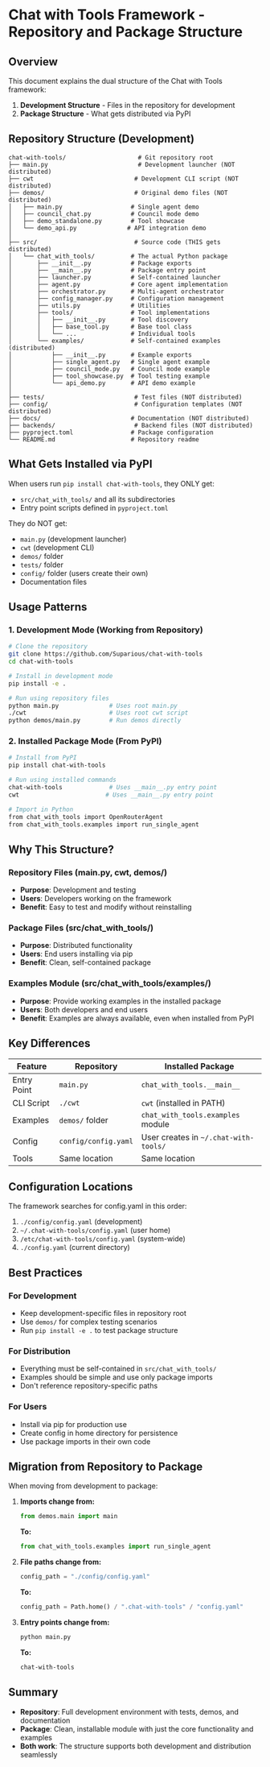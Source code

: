 # Chat with Tools Framework - Repository and Package Structure

## Overview
This document explains the dual structure of the Chat with Tools framework:
1. **Development Structure** - Files in the repository for development
2. **Package Structure** - What gets distributed via PyPI

## Repository Structure (Development)

```
chat-with-tools/                    # Git repository root
├── main.py                         # Development launcher (NOT distributed)
├── cwt                            # Development CLI script (NOT distributed) 
├── demos/                         # Original demo files (NOT distributed)
│   ├── main.py                   # Single agent demo
│   ├── council_chat.py           # Council mode demo  
│   ├── demo_standalone.py        # Tool showcase
│   └── demo_api.py              # API integration demo
│
├── src/                           # Source code (THIS gets distributed)
│   └── chat_with_tools/          # The actual Python package
│       ├── __init__.py           # Package exports
│       ├── __main__.py           # Package entry point
│       ├── launcher.py           # Self-contained launcher
│       ├── agent.py              # Core agent implementation
│       ├── orchestrator.py       # Multi-agent orchestrator
│       ├── config_manager.py     # Configuration management
│       ├── utils.py              # Utilities
│       ├── tools/                # Tool implementations
│       │   ├── __init__.py       # Tool discovery
│       │   ├── base_tool.py      # Base tool class
│       │   └── ...               # Individual tools
│       └── examples/             # Self-contained examples (distributed)
│           ├── __init__.py       # Example exports
│           ├── single_agent.py   # Single agent example
│           ├── council_mode.py   # Council mode example
│           ├── tool_showcase.py  # Tool testing example
│           └── api_demo.py       # API demo example
│
├── tests/                         # Test files (NOT distributed)
├── config/                        # Configuration templates (NOT distributed)
├── docs/                         # Documentation (NOT distributed)
├── backends/                      # Backend files (NOT distributed)
├── pyproject.toml                # Package configuration
└── README.md                     # Repository readme

```

## What Gets Installed via PyPI

When users run `pip install chat-with-tools`, they ONLY get:
- `src/chat_with_tools/` and all its subdirectories
- Entry point scripts defined in `pyproject.toml`

They do NOT get:
- `main.py` (development launcher)
- `cwt` (development CLI)
- `demos/` folder
- `tests/` folder
- `config/` folder (users create their own)
- Documentation files

## Usage Patterns

### 1. Development Mode (Working from Repository)
```bash
# Clone the repository
git clone https://github.com/Suparious/chat-with-tools
cd chat-with-tools

# Install in development mode
pip install -e .

# Run using repository files
python main.py              # Uses root main.py
./cwt                       # Uses root cwt script
python demos/main.py        # Run demos directly
```

### 2. Installed Package Mode (From PyPI)
```bash
# Install from PyPI
pip install chat-with-tools

# Run using installed commands
chat-with-tools             # Uses __main__.py entry point
cwt                        # Uses __main__.py entry point

# Import in Python
from chat_with_tools import OpenRouterAgent
from chat_with_tools.examples import run_single_agent
```

## Why This Structure?

### Repository Files (main.py, cwt, demos/)
- **Purpose**: Development and testing
- **Users**: Developers working on the framework
- **Benefit**: Easy to test and modify without reinstalling

### Package Files (src/chat_with_tools/)
- **Purpose**: Distributed functionality
- **Users**: End users installing via pip
- **Benefit**: Clean, self-contained package

### Examples Module (src/chat_with_tools/examples/)
- **Purpose**: Provide working examples in the installed package
- **Users**: Both developers and end users
- **Benefit**: Examples are always available, even when installed from PyPI

## Key Differences

| Feature | Repository | Installed Package |
|---------|------------|-------------------|
| Entry Point | `main.py` | `chat_with_tools.__main__` |
| CLI Script | `./cwt` | `cwt` (installed in PATH) |
| Examples | `demos/` folder | `chat_with_tools.examples` module |
| Config | `config/config.yaml` | User creates in `~/.chat-with-tools/` |
| Tools | Same location | Same location |

## Configuration Locations

The framework searches for config.yaml in this order:
1. `./config/config.yaml` (development)
2. `~/.chat-with-tools/config.yaml` (user home)
3. `/etc/chat-with-tools/config.yaml` (system-wide)
4. `./config.yaml` (current directory)

## Best Practices

### For Development
- Keep development-specific files in repository root
- Use `demos/` for complex testing scenarios
- Run `pip install -e .` to test package structure

### For Distribution
- Everything must be self-contained in `src/chat_with_tools/`
- Examples should be simple and use only package imports
- Don't reference repository-specific paths

### For Users
- Install via pip for production use
- Create config in home directory for persistence
- Use package imports in their own code

## Migration from Repository to Package

When moving from development to package:

1. **Imports change from:**
   ```python
   from demos.main import main
   ```
   **To:**
   ```python
   from chat_with_tools.examples import run_single_agent
   ```

2. **File paths change from:**
   ```python
   config_path = "./config/config.yaml"
   ```
   **To:**
   ```python
   config_path = Path.home() / ".chat-with-tools" / "config.yaml"
   ```

3. **Entry points change from:**
   ```bash
   python main.py
   ```
   **To:**
   ```bash
   chat-with-tools
   ```

## Summary

- **Repository**: Full development environment with tests, demos, and documentation
- **Package**: Clean, installable module with just the core functionality and examples
- **Both work**: The structure supports both development and distribution seamlessly
